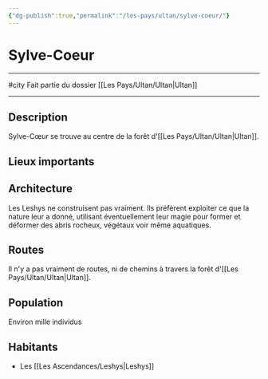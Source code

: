 ```yaml
---
{"dg-publish":true,"permalink":"/les-pays/ultan/sylve-coeur/"}
---
```


# Sylve-Coeur
---
#city 
Fait partie du dossier [[Les Pays/Ultan/Ultan\|Ultan]]

-------
## Description
Sylve-Cœur se trouve au centre de la forêt d'[[Les Pays/Ultan/Ultan\|Ultan]].
## Lieux importants

## Architecture
Les Leshys ne construisent pas vraiment. Ils préfèrent exploiter ce que la nature leur a donné, utilisant éventuellement leur magie pour former et déformer des abris rocheux, végétaux voir même aquatiques.
## Routes
Il n'y a pas vraiment de routes, ni de chemins à travers la forêt d'[[Les Pays/Ultan/Ultan\|Ultan]].
## Population
Environ mille individus
## Habitants
- Les [[Les Ascendances/Leshys\|Leshys]]
